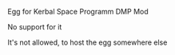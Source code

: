 Egg for Kerbal Space Programm DMP Mod

No support for it

It's not allowed, to host the egg somewhere else
